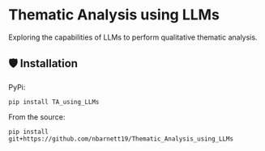 # Thematic Analysis using LLMs
Exploring the capabilities of LLMs to perform qualitative thematic analysis.

## 🛡️ Installation

PyPi:

`pip install TA_using_LLMs
`

From the source:

`
pip install git+https://github.com/nbarnett19/Thematic_Analysis_using_LLMs
`
